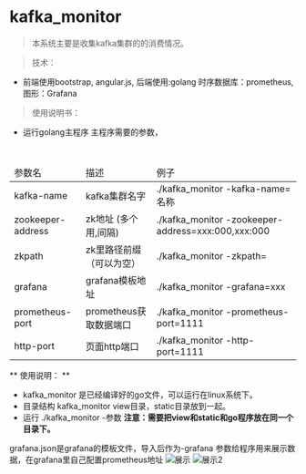 # kafka_monitor


> 本系统主要是收集kafka集群的的消费情况。


> 技术：
- 前端使用bootstrap, angular.js, 后端使用:golang   时序数据库：prometheus,图形：Grafana


> 使用说明书：

- 运行golang主程序 主程序需要的参数，
 <table>
 <thead>
 <tr>
  <td>参数名</td>
  <td>描述</td>
  <td>例子</td>
 </tr>
  </thead>
 <tbody>
  <tr>
  <td>kafka-name</td>
  <td>kafka集群名字</td>
  <td>./kafka_monitor -kafka-name=名称</td>
 </tr>
    <tr>
  <td>zookeeper-address</td>
  <td>zk地址 (多个用,间隔)</td>
  <td>./kafka_monitor -zookeeper-address=xxx:000,xxx:000</td>
 </tr>
  <tr>
  <td>zkpath</td>
  <td>zk里路径前缀（可以为空）</td>
  <td>./kafka_monitor -zkpath= </td>
 </tr>
    <tr>
  <td>grafana</td>
  <td>grafana模板地址</td>
  <td>./kafka_monitor -grafana=xxx </td>
 </tr>
      <tr>
  <td>prometheus-port</td>
  <td>prometheus获取数据端口</td>
  <td>./kafka_monitor -prometheus-port=1111 </td>
 </tr>
        <tr>
  <td>http-port</td>
  <td>页面http端口</td>
  <td>./kafka_monitor -http-port=1111 </td>
 </tr>
   </tbody>
 </table>


** 使用说明： **
-  kafka_monitor 是已经编译好的go文件，可以运行在linux系统下。
- 目录结构  kafka_monitor view目录，static目录放到一起。
- 运行 ./kafka_monitor -参数
**注意：需要把view和static和go程序放在同一个目录下。**

grafana.json是grafana的模板文件，导入后作为-grafana 参数给程序用来展示数据，在grafana里自己配置prometheus地址
![展示](/path/img.jpg)
![展示2](/path/img2.jpg)






